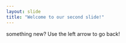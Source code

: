 ```yaml
---
layout: slide
title: "Welcome to our second slide!"
---
```

something new?
Use the left arrow to go back!
